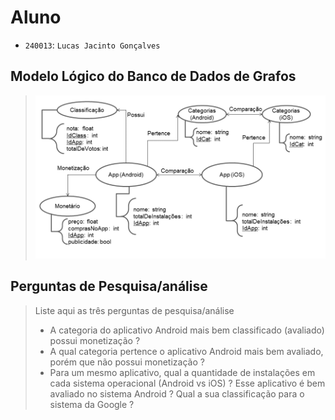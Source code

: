 # Aluno
* `240013`: `Lucas Jacinto Gonçalves`

## Modelo Lógico do Banco de Dados de Grafos
> ![Modelo Lógico: Grafo](images/grafo.png)

## Perguntas de Pesquisa/análise

> Liste aqui as três perguntas de pesquisa/análise
> * A categoria do aplicativo Android mais bem classificado (avaliado) possui monetização ? 
> * A qual categoria pertence o aplicativo Android mais bem avaliado, porém que não possui monetização ? 
> * Para um mesmo aplicativo, qual a quantidade de instalações em cada sistema operacional (Android vs iOS) ? Esse aplicativo é bem avaliado no sistema Android ? Qual a sua classificação para o sistema da Google ?
